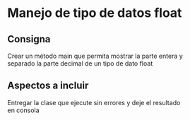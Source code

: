# Manejo de tipo de datos float
## Consigna

Crear un método main que permita mostrar la parte entera y
</br>separado la parte decimal de un tipo de dato float

## Aspectos a incluir

Entregar la clase que ejecute sin errores y deje el resultado
</br>en consola


